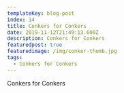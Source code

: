 ```yaml
---
templateKey: blog-post
index: 14
title: Conkers for Conkers
date: 2019-11-12T21:49:13.600Z
description: Conkers for Conkers
featuredpost: true
featuredimage: /img/conker-thumb.jpg
tags:
  - Conkers for Conkers
---
```

Conkers for Conkers
